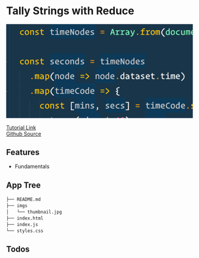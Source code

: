 # Tally Strings with Reduce

<img src="https://raw.githubusercontent.com/moisestech/js30/master/Tally-String-Times-with-Reduce/imgs/thumbnail.jpg" />

[Tutorial Link](https://courses.wesbos.com/account/access/5f602c40f8289514d0f9b6fc/view/194128821)  
[Github Source](https://github.com/wesbos/JavaScript30/tree/master/18%20-%20Adding%20Up%20Times%20with%20Reduce)

## Features

- Fundamentals

## App Tree

```bash
├── README.md
├── imgs
│   └── thumbnail.jpg
├── index.html
├── index.js
└── styles.css
```

## Todos
